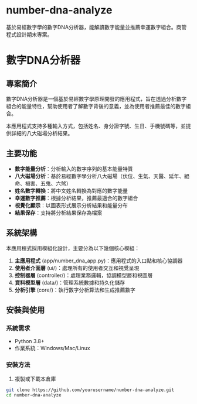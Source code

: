 # number-dna-analyze
基於易經數字學的數字DNA分析器，能解讀數字能量並推薦幸運數字組合。商管程式設計期末專案。

# 數字DNA分析器

## 專案簡介

數字DNA分析器是一個基於易經數字學原理開發的應用程式，旨在透過分析數字組合的能量特性，幫助使用者了解數字背後的意義，並為使用者推薦最佳的數字組合。

本應用程式支持多種輸入方式，包括姓名、身分證字號、生日、手機號碼等，並提供詳細的八大磁場分析結果。

## 主要功能

- **數字能量分析**：分析輸入的數字序列的基本能量特質
- **八大磁場分析**：基於易經數字學分析八大磁場（伏位、生氣、天醫、延年、絕命、禍害、五鬼、六煞）
- **姓名數字轉換**：將中文姓名轉換為對應的數字能量
- **幸運數字推薦**：根據分析結果，推薦最適合的數字組合
- **視覺化顯示**：以圖表形式展示分析結果和能量分布
- **結果保存**：支持將分析結果保存為檔案

## 系統架構

本應用程式採用模組化設計，主要分為以下幾個核心模組：

1. **主應用程式** (app/number_dna_app.py)：應用程式的入口點和核心協調器
2. **使用者介面層** (ui/)：處理所有的使用者交互和視覺呈現
3. **控制器層** (controller/)：處理業務邏輯，協調模型層和視圖層
4. **資料模型層** (data/)：管理系統數據和持久化儲存
5. **分析引擎** (core/)：執行數字分析算法和生成推薦數字

## 安裝與使用

### 系統需求

- Python 3.8+
- 作業系統：Windows/Mac/Linux

### 安裝方法

1. 複製或下載本倉庫

```bash
git clone https://github.com/yourusername/number-dna-analyze.git
cd number-dna-analyze